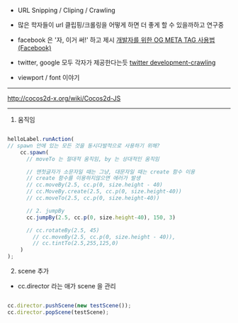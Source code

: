 
- URL Snipping / Cliping / Crawling

- 많은 학자들이 url 클립핑/크롤링을 어떻게 하면
더 좋게 할 수 있을까하고 연구중

- facebook 은 '자, 이거 써!' 하고 제시
[개발자를 위한 OG META TAG 사용법 (Facebook)](http://lovestudycom.tistory.com/13)

- twitter, google 모두 각자가 제공한다는듯
[twitter development-crawling](https://dev.twitter.com/cards/getting-started#crawling)


- viewport / font 이야기

-----------------

http://cocos2d-x.org/wiki/Cocos2d-JS

-----------------

1. 움직임

```javascript

helloLabel.runAction(
// spawn 안에 있는 모든 것을 동시다발적으로 사용하기 위해?
	cc.spawn(
	  // moveTo 는 절대적 움직임, by 는 상대적인 움직임

	  // 맨첫글자가 소문자일 때는 그냥, 대문자일 때는 create 함수 이용
	  // create 함수를 이용하지않으면 에러가 발생
	  // cc.moveBy(2.5, cc.p(0, size.height - 40)
	  // cc.MoveBy.create(2.5, cc.p(0, size.height-40))
	  // cc.moveTo(2.5, cc.p(0, size.height-40))

	  // 2. jumpBy
	  cc.jumpBy(2.5, cc.p(0, size.height-40), 150, 3)

	  // cc.rotateBy(2.5, 45)
	    // cc.moveBy(2.5, cc.p(0, size.height - 40)),
	    // cc.tintTo(2.5,255,125,0)
	)
);

```

2. scene 추가

- cc.director 라는 애가 scene 을 관리

```javascript

cc.director.pushScene(new testScene());
cc.director.popScene(testScene);

```


